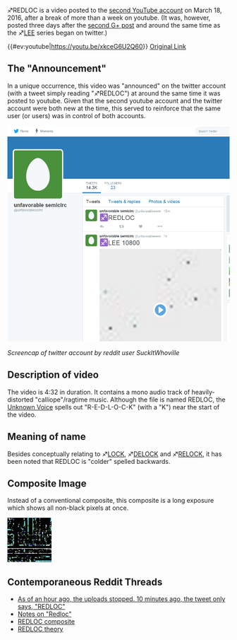 ♐REDLOC is a video posted to the [second YouTube
account](Real_and_Fake_channels "wikilink") on March 18, 2016, after a
break of more than a week on youtube. (It was, however, posted three
days after the [second G+ post](Google_Plus#G.2B_post_2 "wikilink") and
around the same time as the ♐[LEE](LEE "wikilink") series began on
twitter.)

{{\#ev:youtube|<https://youtu.be/xkceG6U2Q60>}} [Original
Link](https://youtu.be/xYmtkMeqjxkA)

## The "Announcement"

In a unique occurrence, this video was "announced" on the twitter
account (with a tweet simply reading "♐REDLOC") at around the same time
it was posted to youtube. Given that the second youtube account and the
twitter account were both new at the time, this served to reinforce that
the same user (or users) was in control of both accounts.

![REDLOC\_announcement.png](REDLOC_announcement.png
"REDLOC_announcement.png")

*Screencap of twitter account by reddit user SuckItWhoville*

## Description of video

The video is 4:32 in duration. It contains a mono audio track of
heavily-distorted "calliope"/ragtime music. Although the file is named
REDLOC, the [Unknown Voice](Unknown_Voice "wikilink") spells out
"R-E-D-L-O-C-K" (with a "K") near the start of the video.

## Meaning of name

Besides conceptually relating to ♐[LOCK](LOCK "wikilink"),
♐[DELOCK](DELOCK "wikilink") and ♐[RELOCK](RELOCK "wikilink"), it has
been noted that REDLOC is "colder" spelled backwards.

## Composite Image

Instead of a conventional composite, this composite is a long exposure
which shows all non-black pixels at once.  
  
![REDLOC\_composite.png](REDLOC_composite.png "REDLOC_composite.png")

## Contemporaneous Reddit Threads

  - [As of an hour ago, the uploads stopped. 10 minutes ago, the tweet
    only says,
    "REDLOC"](https://www.reddit.com/r/UnfavorableSemicircle/comments/4b1ijr/as_of_an_hour_ago_the_uploads_stopped_10_minutes/)
  - [Notes on
    "Redloc"](https://www.reddit.com/r/UnfavorableSemicircle/comments/4b2e2u/notes_on_redloc/)
  - [REDLOC
    composite](https://www.reddit.com/r/UnfavorableSemicircle/comments/4g3m7d/redloc_composite/)
  - [REDLOC
    theory](https://www.reddit.com/r/UnfavorableSemicircle/comments/4bsoot/redloc_theory/)
